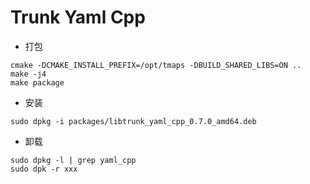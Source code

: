 # Trunk Yaml Cpp


- 打包 

```shell
cmake -DCMAKE_INSTALL_PREFIX=/opt/tmaps -DBUILD_SHARED_LIBS=ON ..
make -j4
make package
```

- 安装 

```shell
sudo dpkg -i packages/libtrunk_yaml_cpp_0.7.0_amd64.deb
```

- 卸载

```shell
sudo dpkg -l | grep yaml_cpp
sudo dpk -r xxx 
```